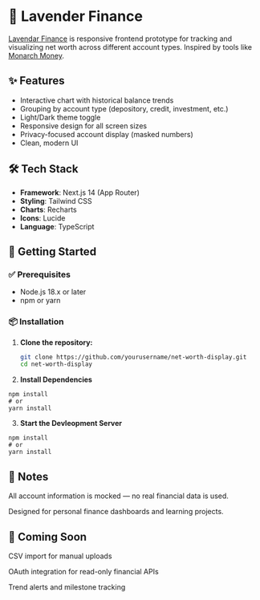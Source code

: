 # 💼 Lavender Finance

[Lavendar Finance](https://lavender-finance.vercel.app/) is responsive frontend prototype for tracking and visualizing net worth across different account types. Inspired by tools like [Monarch Money](https://www.monarchmoney.com/).  


## ✨ Features

- Interactive chart with historical balance trends  
- Grouping by account type (depository, credit, investment, etc.)  
- Light/Dark theme toggle  
- Responsive design for all screen sizes  
- Privacy-focused account display (masked numbers)  
- Clean, modern UI  



## 🛠 Tech Stack

- **Framework**: Next.js 14 (App Router)  
- **Styling**: Tailwind CSS  
- **Charts**: Recharts  
- **Icons**: Lucide  
- **Language**: TypeScript  



## 🚀 Getting Started

### ✅ Prerequisites

- Node.js 18.x or later  
- npm or yarn  



### 📦 Installation

1. **Clone the repository:**

   ```bash
   git clone https://github.com/yourusername/net-worth-display.git
   cd net-worth-display

2. **Install Dependencies**

```
npm install
# or
yarn install
```

3. **Start the Devleopment Server**

```
npm install
# or
yarn install
```



## 📌 Notes
All account information is mocked — no real financial data is used.

Designed for personal finance dashboards and learning projects.


## 🧪 Coming Soon
CSV import for manual uploads

OAuth integration for read-only financial APIs

Trend alerts and milestone tracking
